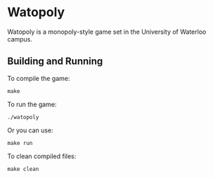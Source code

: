 # Watopoly

Watopoly is a monopoly-style game set in the University of Waterloo campus.

## Building and Running

To compile the game:
```
make
```

To run the game:
```
./watopoly
```

Or you can use:
```
make run
```

To clean compiled files:
```
make clean
```

